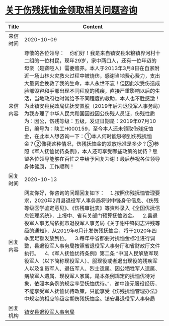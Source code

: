 # <a href="http://www.shangluo.gov.cn/zmhd/ldxxxx.jsp?urltype=leadermail.LeaderMailContentUrl&wbtreeid=1112&leadermailid=6511">关于伤残抚恤金领取相关问题咨询</a>
|Title|Content|
|:---:|---|
|来信时间|2020-10-09|
|来信内容|尊敬的各位领导：    你们好！我是来自镇安县米粮镇界河村十二组的一位村民，现年29岁，家中两口人，还有一位年迈的母亲（是聋哑人）需要赡养。本人于2013年3月8日在自家附近一场山林火灾救火过程中被烧伤，感谢当地费心费力，支出大量资金挽救了我的生命，本人永世不忘！但因此次受伤造成脸部毁容和手部出现不同程度的残疾，直接严重影响以后的生活，当地政府也时常给予不同程度的救助，本人也不胜感激！为此镇安县民政局优抚安置股（2019年后为退役军人事务局）为我办理了中华人民共和国因战因公伤残人员证，伤残性质为：因公，伤残等级：五级，发证日期是：2019年07月10日，编号为：陕工H000159，至今本人还未领取伤残抚恤金，在此本人想咨询一下：①本人何时能够领到伤残抚恤金？②像我这种情况，伤残抚恤金的发放标准是多少？③参照《军人抚恤优待条例》，本人还可享受哪些政策的优待？恳望各位领导能够在百忙之中给予回复为谢！最后恭祝各位领导身体健康，工作顺利！|
|回复时间|2020-10-13|
|回复内容|网友你好，你咨询的问题回复如下：    1.按照伤残抚恤管理要求，2020年2月县退役军人事务局将谢中锋身份信息、《伤残等级医学鉴定意见》、《伤残审批表》等资料录入《全国优抚信息管理系统》，上报中、省有关部门预算抚恤资金。    2.县退役军人事务局依据市退役军人事务局《关于谢中锋同志评残等级的通知》，从2019年6月计发伤残抚恤金，将于2020年四季度足额发放到位。    3.每年中省都要对抚恤金标准进行调整，县退役军人事务局按照省退役军人事务厅和省财政厅文件执行。    4.《军人抚恤优待条例》第二条 “中国人民解放军现役军人（以下简称现役军人）、服现役或者退出现役的残疾军人以及复员军人、退伍军人、烈士遗属、因公牺牲军人遗属、病故军人遗属、现役军人家属，是本条例规定的抚恤优待对象，依照本条例的规定享受抚恤优待。”，谢中锋无服役经历，不能享受军人抚恤优待政策，只能享受《伤残抚恤管理办法》中规定的相应等级定期伤残抚恤金。镇安县退役军人事务局|
|回复机构|<a href="../../categories/agencies/镇安县退役军人事务局.md">镇安县退役军人事务局</a>|
